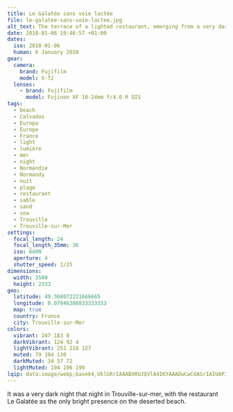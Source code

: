 ```yaml
---
title: Le Galatée sans voie lactée
file: le-galatee-sans-voie-lactee.jpg
alt_text: The terrace of a lighted restaurant, emerging from a very dark night
date: 2018-01-06 19:46:57 +01:00
dates:
  iso: 2018-01-06
  human: 6 January 2018
gear:
  camera:
    brand: Fujifilm
    model: X-T2
  lenses:
    - brand: Fujifilm
      model: Fujinon XF 10-24mm f/4.0 R OIS
tags:
  - beach
  - Calvados
  - Europa
  - Europe
  - France
  - light
  - lumière
  - mer
  - night
  - Normandie
  - Normandy
  - nuit
  - plage
  - restaurant
  - sable
  - sand
  - sea
  - Trouville
  - Trouville-sur-Mer
settings:
  focal_length: 24
  focal_length_35mm: 36
  iso: 6400
  aperture: 4
  shutter_speed: 1/25
dimensions:
  width: 3500
  height: 2333
geo:
  latitude: 49.368072221666665
  longitude: 0.07846388833333333
  map: true
  country: France
  city: Trouville-sur-Mer
colors:
  vibrant: 247 183 8
  darkVibrant: 124 92 4
  lightVibrant: 251 218 127
  muted: 79 104 130
  darkMuted: 34 57 72
  lightMuted: 194 196 199
lqip: data:image/webp;base64,UklGRrIAAABXRUJQVlA4IKYAAADwCwCdASrIAIUAP3G40GQ0r6qmopjoYpAuCWlu3WBpK2Akv5xahCMntg/1LQPQVTLL4yT40H/6tNVSfC7qWgOZ8CQIqggmiLTVLphAvq5zck0wZSMAhGU07F7GImU1VKA7GSgPQjEYAAD+7jwARMx8x839bSySF6WEuFwDiFamL71/KDchvVUGncOLmArOPDL9ySTLK7w6MzH+JBuk0a0CBfyiiAAA
---
```


It was a very dark night that night in Trouville-sur-mer, with the restaurant Le Galatée as the only bright presence on the deserted beach.
